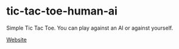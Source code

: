 # tic-tac-toe-human-ai

Simple Tic Tac Toe. You can play against an AI or against yourself.

<a href="https://bravodiego-tic-tac-toe.netlify.com/">Website</a>
